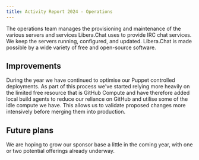 ```yaml
---
title: Activity Report 2024 - Operations
---
```


The operations team manages the provisioning and maintenance of the various
servers and services Libera.Chat uses to provide IRC chat services. We keep the
servers running, configured, and updated. Libera.Chat is made possible by a
wide variety of free and open-source software.

## Improvements

During the year we have continued to optimise our Puppet controlled
deployments. As part of this process we've started relying more heavily on the
limited free resource that is GitHub Compute and have therefore added local
build agents to reduce our reliance on GitHub and utilise some of the idle
compute we have. This allows us to validate proposed changes more intensively
before merging them into production.

## Future plans

We are hoping to grow our sponsor base a little in the coming year, with one or
two potential offerings already underway.
